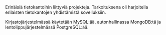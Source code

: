 Erinäisiä tietokantoihin liittyviä projekteja. Tarkoituksena oli harjoitella erilaisten tietokantojen yhdistämistä sovelluksiin. 

Kirjastojärjestelmässä käytetään MySQL:ää, autonhallinassa MongoDB:tä ja lentolippujärjestelmässä PostgreSQL:ää.
